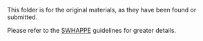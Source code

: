This folder is for the original materials, as they have been found or submitted.

Please refer to the [SWHAPPE](https://github.com/Unipisa/SWHAPPE) guidelines for greater details. 